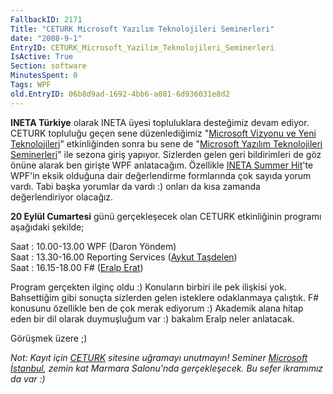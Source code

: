 ```yaml
---
FallbackID: 2171
Title: "CETURK Microsoft Yazılım Teknolojileri Seminerleri"
date: "2008-9-1"
EntryID: CETURK_Microsoft_Yazilim_Teknolojileri_Seminerleri
IsActive: True
Section: software
MinutesSpent: 0
Tags: WPF
old.EntryID: 06b8d9ad-1692-4bb6-a081-6d936031e8d2
---
```

**INETA Türkiye** olarak INETA üyesi topluluklara desteğimiz devam
ediyor. CETURK topluluğu geçen sene düzenlediğimiz "[Microsoft Vizyonu
ve Yeni
Teknolojileri](http://daron.yondem.com/tr/post/07ea4566-19ea-42bb-8cba-3bb6919847ef)"
etkinliğinden sonra bu sene de "[Microsoft Yazılım Teknolojileri
Seminerleri](http://www.ceturk.com/etkinlikkayit.asp?id=58)" ile sezona
giriş yapıyor. Sizlerden gelen geri bildirimleri de göz önüne alarak ben
girişte WPF anlatacağım. Özellikle [INETA Summer
Hit](http://daron.yondem.com/tr/post/7a13b13a-ce73-4ca0-b106-5da96c78a08c)'te
WPF'in eksik olduğuna dair değerlendirme formlarında çok sayıda yorum
vardı. Tabi başka yorumlar da vardı :) onları da kısa zamanda
değerlendiriyor olacağız.

**20 Eylül Cumartesi** günü gerçekleşecek olan CETURK etkinliğinin
programı aşağıdaki şekilde;

Saat : 10.00-13.00 WPF (Daron Yöndem)\
Saat : 13.30-16.00 Reporting Services ([Aykut
Taşdelen](http://www.aykuttasdelen.net/))\
 Saat : 16.15-18.00 F\# ([Eralp Erat](http://www.eralperat.com/))

Program gerçekten ilginç oldu :) Konuların birbiri ile pek ilişkisi yok.
Bahsettiğim gibi sonuçta sizlerden gelen isteklere odaklanmaya çalıştık.
F\# konusunu özellikle ben de çok merak ediyorum :) Akademik alana hitap
eden bir dil olarak duymuşluğum var :) bakalım Eralp neler anlatacak.

Görüşmek üzere ;)

*Not: Kayıt için [CETURK](http://www.ceturk.com/etkinlikkayit.asp?id=58)
sitesine uğramayı unutmayın! Seminer [Microsoft
İstanbul](http://www.microsoft.com/turkiye/iletisim/default.mspx), zemin
kat Marmara Salonu'nda gerçekleşecek. Bu sefer ikramımız da var :)*


